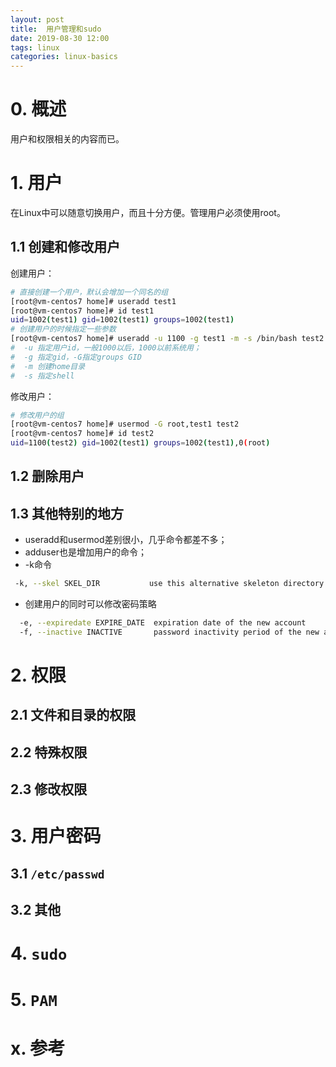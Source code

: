 ```yaml
---
layout: post
title:  用户管理和sudo
date: 2019-08-30 12:00
tags: linux
categories: linux-basics 
---
```




# 0. 概述

用户和权限相关的内容而已。


# 1. 用户

在Linux中可以随意切换用户，而且十分方便。管理用户必须使用root。

## 1.1 创建和修改用户

创建用户：

```bash
# 直接创建一个用户，默认会增加一个同名的组
[root@vm-centos7 home]# useradd test1
[root@vm-centos7 home]# id test1
uid=1002(test1) gid=1002(test1) groups=1002(test1)
# 创建用户的时候指定一些参数
[root@vm-centos7 home]# useradd -u 1100 -g test1 -m -s /bin/bash test2
#  -u 指定用户id，一般1000以后，1000以前系统用；
#  -g 指定gid，-G指定groups GID
#  -m 创建home目录
#  -s 指定shell
```
修改用户：

```bash
# 修改用户的组
[root@vm-centos7 home]# usermod -G root,test1 test2
[root@vm-centos7 home]# id test2
uid=1100(test2) gid=1002(test1) groups=1002(test1),0(root)
```

## 1.2 删除用户


## 1.3 其他特别的地方

- useradd和usermod差别很小，几乎命令都差不多；
- adduser也是增加用户的命令；
- -k命令

```bash
 -k, --skel SKEL_DIR           use this alternative skeleton directory
```

- 创建用户的同时可以修改密码策略

```bash
  -e, --expiredate EXPIRE_DATE  expiration date of the new account
  -f, --inactive INACTIVE       password inactivity period of the new account
```

# 2. 权限

## 2.1 文件和目录的权限



## 2.2 特殊权限


## 2.3 修改权限


# 3. 用户密码

## 3.1 `/etc/passwd`

## 3.2 其他

# 4. `sudo`

# 5. `PAM`


# x. 参考





